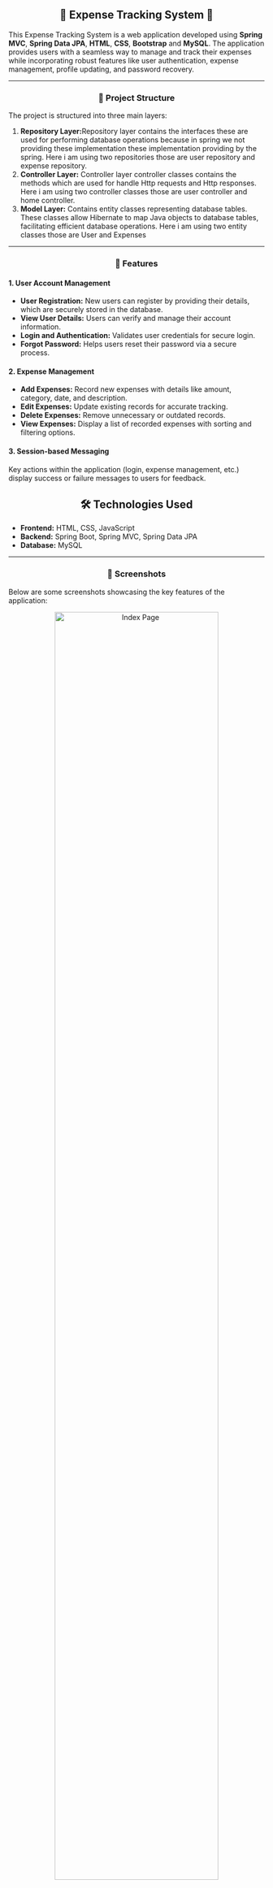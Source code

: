 <h2 align="center">🌟 Expense Tracking System 🌟</h2>

<p>This Expense Tracking System is a web application developed using <strong>Spring MVC</strong>, <strong>Spring Data JPA</strong>, <strong>HTML</strong>, <strong>CSS</strong>, <strong>Bootstrap</strong> and <strong>MySQL</strong>. The application provides users with a seamless way to manage and track their expenses while incorporating robust features like user authentication, expense management, profile updating, and password recovery.</p>

---

<h3 align="center">📂 Project Structure</h3>
<p>The project is structured into three main layers:</p>
<ol>
    <li><b>Repository Layer:</b>Repository layer contains the interfaces these are used for performing database operations because in spring we not providing these implementation these implementation providing by the spring. Here i am using two repositories those are user repository and expense repository.</li>
    <li><b>Controller Layer:</b> Controller layer controller classes contains the methods which are used for handle Http requests and Http responses. Here i am using two controller classes those are user controller and home controller.</li>
    <li><b>Model Layer:</b> Contains entity classes representing database tables. These classes allow Hibernate to map Java objects to database tables, facilitating efficient database operations. Here i am using two entity classes those are User and Expenses</li>
</ol>

---

<h3 align="center">🌟 Features</h3>

<h4>1. User Account Management</h4>
<ul>
    <li><b>User Registration:</b> New users can register by providing their details, which are securely stored in the database.</li>
    <li><b>View User Details:</b> Users can verify and manage their account information.</li>
    <li><b>Login and Authentication:</b> Validates user credentials for secure login.</li>
    <li><b>Forgot Password:</b> Helps users reset their password via a secure process.</li>
</ul>
<h4>2. Expense Management</h4>
<ul>
    <li><b>Add Expenses:</b> Record new expenses with details like amount, category, date, and description.</li>
    <li><b>Edit Expenses:</b> Update existing records for accurate tracking.</li>
    <li><b>Delete Expenses:</b> Remove unnecessary or outdated records.</li>
    <li><b>View Expenses:</b> Display a list of recorded expenses with sorting and filtering options.</li>
</ul>

<h4>3. Session-based Messaging</h4>
<p>Key actions within the application (login, expense management, etc.) display success or failure messages to users for feedback.</p>

<h2 align="center">🛠️ Technologies Used</h2>
<ul>
    <li><strong>Frontend:</strong> HTML, CSS, JavaScript</li>
    <li><strong>Backend:</strong> Spring Boot, Spring MVC, Spring Data JPA</li>
    <li><strong>Database:</strong> MySQL</li>
</ul>

---

<h3 align="center">📸 Screenshots</h3>
<p>Below are some screenshots showcasing the key features of the application:</p>

<div align="center">
    <img src="index.png" alt="Index Page" width="80%" />
    <p><b>Figure 1:</b> Index Page</p>
</div>

<div align="center">
    <img src="register.png" alt="Registration" width="80%" />
    <p><b>Figure 2:</b> User Registration Page</p>
</div>

<div align="center">
    <img src="login.png" alt="Login Page" width="80%" />
    <p><b>Figure 3:</b> User Login Page</p>
</div>

<div align="center">
    <img src="forgotpassword.png" alt="Forgot Password" width="80%" />
    <p><b>Figure 4:</b> Forgot Password Page</p>
</div>

<div align="center">
    <img src="changepassword.png" alt="Change Password" width="80%" />
    <p><b>Figure 5:</b> Change Password Page</p>
</div>

<div align="center">
    <img src="home.png" alt="Home" width="80%" />
    <p><b>Figure 6:</b> Home Page</p>
</div>

<div align="center">
    <img src="viewexpenses.png" alt="View Expenses" width="80%" />
    <p><b>Figure 7:</b> View Expenses Page</p>
</div>

<div align="center">
    <img src="addexpense.png" alt="Add Expense" width="80%" />
    <p><b>Figure 8:</b> Add Expense Page</p>
</div>

<div align="center">
    <img src="updateexpense.png" alt="Edit Expense" width="80%" />
    <p><b>Figure 9:</b> Edit Expense Page</p>
</div>

<div align="center">
    <img src="deleteexpense.png" alt="Delete Expense" width="80%" />
    <p><b>Figure 10:</b> Remove Expense Page</p>
</div>

<div align="center">
    <img src="profile.png" alt="Profile Page" width="80%" />
    <p><b>Figure 11:</b> Profile Page</p>
</div>

<div align="center">
    <img src="logout.png" alt="Logout Account" width="80%" />
    <p><b>Figure 12:</b> Logout Account Page</p>
</div>

---

<h3 align="center">🎉 Enjoy tracking your expenses!</h3>


